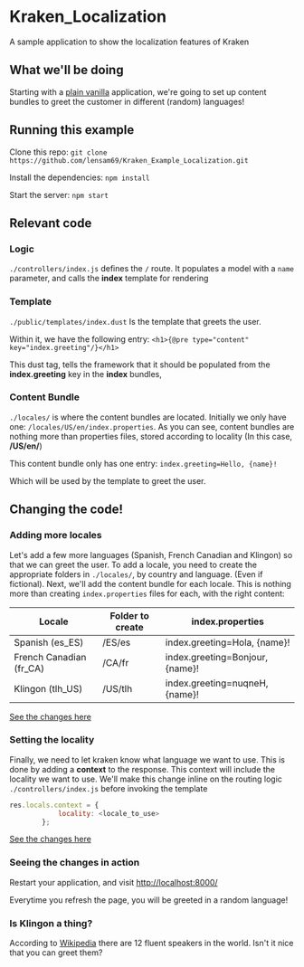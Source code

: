 # Kraken_Localization

A sample application to show the localization features of Kraken

## What we'll be doing

Starting with a [plain vanilla](https://github.com/lensam69/Kraken_Example_Localization/commit/281da0b8260fe4d47ef52252cf89e43b87c7bc1c) application, we're going to set up content bundles to greet the customer in different (random) languages!

## Running this example

Clone this repo: `git clone https://github.com/lensam69/Kraken_Example_Localization.git`

Install the dependencies: `npm install`

Start the server: `npm start`

## Relevant code

### Logic
 `./controllers/index.js` defines the `/` route. It populates a model with a `name` parameter, and calls the **index** template for rendering

### Template
 `./public/templates/index.dust` Is the template that greets the user.

 Within it, we have the following entry:
 ` <h1>{@pre type="content" key="index.greeting"/}</h1> `

 This dust tag, tells the framework that it should be populated from the **index.greeting** key in the **index** bundles,

### Content Bundle

 `./locales/` is where the content bundles are located. Initially we only have one: `/locales/US/en/index.properties`.
 As you can see, content bundles are nothing more than properties files, stored according to locality (In this case, **/US/en/**)

 This content bundle only has one entry:
 `index.greeting=Hello, {name}!`

 Which will be used by the template to greet the user.


## Changing the code!

### Adding more locales
Let's add a few more languages (Spanish, French Canadian and Klingon) so that we can greet the user.  To add a locale,
you need to create the appropriate folders in `./locales/`, by country and language. (Even if fictional). Next, we'll add
the content bundle for each locale. This is nothing more than creating `index.properties` files for each, with the right content:

| Locale | Folder to create | index.properties |
| -------- | ------------------ |------------------ |
| Spanish (es_ES) | /ES/es | index.greeting=Hola, {name}! |
| French Canadian (fr_CA) | /CA/fr | index.greeting=Bonjour, {name}! |
| Klingon (tlh_US) | /US/tlh | index.greeting=nuqneH, {name}! |

[See the changes here](https://github.com/lensam69/Kraken_Example_Localization/commit/26f6a4ccb08c864d6ca803d6d4e20a165e676b91)

### Setting the locality
Finally, we need to let kraken know what language we want to use.
This is done by adding a **context** to the response. This context will include the locality we want to use. We'll make this change inline
on the routing logic `./controllers/index.js` before invoking the template

```javascript
res.locals.context = {
            locality: <locale_to_use>
        };
```        

[See the changes here](https://github.com/lensam69/Kraken_Example_Localization/commit/7cbbbf679c449e39815a1168726fecf98399383e)

### Seeing the changes in action
Restart your application, and visit [http://localhost:8000/](http://localhost:8000/)

Everytime you refresh the page, you will be greeted in a random language!


### Is Klingon a thing?
According to [Wikipedia](http://en.wikipedia.org/wiki/Klingon_language) there are 12 fluent speakers in the world.
Isn't it nice that you can greet them?
